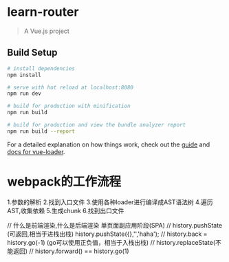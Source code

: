 # learn-router

> A Vue.js project

## Build Setup

``` bash
# install dependencies
npm install

# serve with hot reload at localhost:8080
npm run dev

# build for production with minification
npm run build

# build for production and view the bundle analyzer report
npm run build --report
```

For a detailed explanation on how things work, check out the [guide](http://vuejs-templates.github.io/webpack/) and [docs for vue-loader](http://vuejs.github.io/vue-loader).

# webpack的工作流程
1.参数的解析
2.找到入口文件
3.使用各种loader进行编译成AST语法树
4.遍历AST,收集依赖
5.生成chunk
6.找到出口文件



// 什么是前端渲染,什么是后端渲染   单页面副应用阶段(SPA)
// history.pushState (可返回,相当于进栈出栈)   history.pushState({},'','haha');
// history.back  = history.go(-1)   (go可以使用正负值，相当于入栈出栈)
// history.replaceState(不能返回)
// history.forward() == history.go(1)


<!-- vuex -->
#